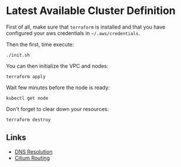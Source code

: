 # Latest Available Cluster Definition

First of all, make sure that `terraform` is installed and that you have configured your aws credentials in `~/.aws/credentials`.

Then the first, time execute:
````
./init.sh
````

You can then initialize the VPC and nodes:
````
terraform apply
````

Wait few minutes before the node is ready:
````
kubectl get node
````

Don't forget to clear down your resources:
````
terraform destroy
````


## Links

- [DNS Resolution](https://kubernetes.io/docs/tasks/administer-cluster/dns-debugging-resolution/)
- [Cilium Routing](https://docs.cilium.io/en/stable/network/concepts/routing/)
